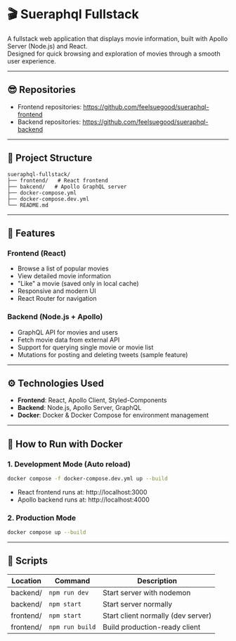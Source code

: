 # 🎬 Sueraphql Fullstack

A fullstack web application that displays movie information, built with Apollo Server (Node.js) and React.  
Designed for quick browsing and exploration of movies through a smooth user experience.

---

## 😎 Repositories

- Frontend repositories: https://github.com/feelsuegood/sueraphql-frontend
- Backend repositories: https://github.com/feelsuegood/sueraphql-backend

---

## 📂 Project Structure

```
sueraphql-fullstack/
├── frontend/   # React frontend
├── bakcend/   # Apollo GraphQL server
├── docker-compose.yml
├── docker-compose.dev.yml
└── README.md
```

---

## 🚀 Features

### Frontend (React)

- Browse a list of popular movies
- View detailed movie information
- "Like" a movie (saved only in local cache)
- Responsive and modern UI
- React Router for navigation

### Backend (Node.js + Apollo)

- GraphQL API for movies and users
- Fetch movie data from external API 
- Support for querying single movie or movie list
- Mutations for posting and deleting tweets (sample feature)

---

## ⚙️ Technologies Used

- **Frontend**: React, Apollo Client, Styled-Components
- **Backend**: Node.js, Apollo Server, GraphQL
- **Docker**: Docker & Docker Compose for environment management

---

## 🐳 How to Run with Docker

### 1. Development Mode (Auto reload)

```bash
docker compose -f docker-compose.dev.yml up --build
```

- React frontend runs at: http://localhost:3000
- Apollo backend runs at: http://localhost:4000

### 2. Production Mode

```bash
docker compose up --build
```

---

## 📜 Scripts

| Location  | Command         | Description                        |
| --------- | --------------- | ---------------------------------- |
| backend/  | `npm run dev`   | Start server with nodemon          |
| backend/  | `npm start`     | Start server normally              |
| frontend/ | `npm start`     | Start client normally (dev server) |
| frontend/ | `npm run build` | Build production-ready client      |
